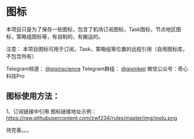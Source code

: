 图标  
====
本项目只是为了保存一些图标，包含了机场订阅图标，Task图标，节点地区图标，策略组图标等，有自制的，有搬运的。  

注意： 本项目图标可用于订阅，Task，策略组等位置的远程引用（自用图标库，不包含所有）  

Telegram频道： [@qixinscience](https://t.me/qixinscience)
Telegram群组： [@qixinkeji](https://t.me/qixinkeji)
微信公众号：奇心科技Pro  

图标使用方法：  
----
1、订阅链接中引用
图标链接地址示例：https://raw.githubusercontent.com/zwf234/rules/master/img/molu.png  

待完善。。。
